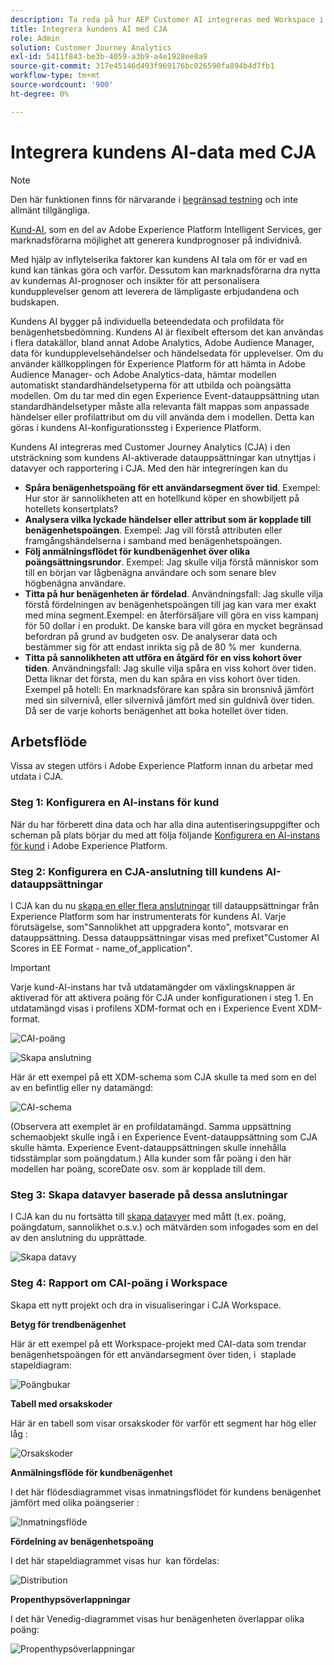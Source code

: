 ```yaml
---
description: Ta reda på hur AEP Customer AI integreras med Workspace i CJA.
title: Integrera kundens AI med CJA
role: Admin
solution: Customer Journey Analytics
exl-id: 5411f843-be3b-4059-a3b9-a4e1928ee8a9
source-git-commit: 317e45146d493f969176bc026590fa894b4d7fb1
workflow-type: tm+mt
source-wordcount: '900'
ht-degree: 0%

---
```


# Integrera kundens AI-data med CJA

>[!NOTE]
>
>Den här funktionen finns för närvarande i [begränsad testning](/help/release-notes/releases.md) och inte allmänt tillgängliga.

[Kund-AI](https://experienceleague.adobe.com/docs/experience-platform/intelligent-services/customer-ai/overview.html?lang=en), som en del av Adobe Experience Platform Intelligent Services, ger marknadsförarna möjlighet att generera kundprognoser på individnivå.

Med hjälp av inflytelserika faktorer kan kundens AI tala om för er vad en kund kan tänkas göra och varför. Dessutom kan marknadsförarna dra nytta av kundernas AI-prognoser och insikter för att personalisera kundupplevelser genom att leverera de lämpligaste erbjudandena och budskapen.

Kundens AI bygger på individuella beteendedata och profildata för benägenhetsbedömning. Kundens AI är flexibelt eftersom det kan användas i flera datakällor, bland annat Adobe Analytics, Adobe Audience Manager, data för kundupplevelsehändelser och händelsedata för upplevelser. Om du använder källkopplingen för Experience Platform för att hämta in Adobe Audience Manager- och Adobe Analytics-data, hämtar modellen automatiskt standardhändelsetyperna för att utbilda och poängsätta modellen. Om du tar med din egen Experience Event-datauppsättning utan standardhändelsetyper måste alla relevanta fält mappas som anpassade händelser eller profilattribut om du vill använda dem i modellen. Detta kan göras i kundens AI-konfigurationssteg i Experience Platform. &#x200B;

Kundens AI integreras med Customer Journey Analytics (CJA) i den utsträckning som kundens AI-aktiverade datauppsättningar kan utnyttjas i datavyer och rapportering i CJA. Med den här integreringen kan du

* **Spåra benägenhetspoäng för ett användarsegment över tid**. Exempel: Hur stor är sannolikheten att en hotellkund köper en showbiljett på hotellets konsertplats?
* **Analysera vilka lyckade händelser eller attribut som är kopplade till benägenhetspoängen**. &#x200B;Exempel: Jag vill förstå attributen eller framgångshändelserna i samband med benägenhetspoängen.
* **Följ anmälningsflödet för kundbenägenhet över olika poängsättningsrundor**. Exempel: Jag skulle vilja förstå människor som till en början var lågbenägna användare och som senare blev högbenägna användare. &#x200B;
* **Titta på hur benägenheten är fördelad**. Användningsfall: Jag skulle vilja förstå fördelningen av benägenhetspoängen till jag kan vara mer exakt med mina segment. &#x200B;Exempel: en återförsäljare vill göra en viss kampanj för 50 dollar i en produkt. De kanske bara vill göra en mycket begränsad befordran på grund av budgeten osv. De analyserar data och bestämmer sig för att endast inrikta sig på de 80 % mer &#x200B; kunderna.
* **Titta på sannolikheten att utföra en åtgärd för en viss kohort över tiden**. Användningsfall: Jag skulle vilja spåra en viss kohort över tiden. Detta liknar det första, men du kan spåra en viss kohort över tiden. &#x200B; Exempel på hotell: En marknadsförare kan spåra sin bronsnivå jämfört med sin silvernivå, eller silvernivå jämfört med sin guldnivå över tiden. Då ser de varje kohorts benägenhet att boka hotellet över tiden. &#x200B;

## Arbetsflöde

Vissa av stegen utförs i Adobe Experience Platform innan du arbetar med utdata i CJA.

### Steg 1: Konfigurera en AI-instans för kund

När du har förberett dina data och har alla dina autentiseringsuppgifter och scheman på plats börjar du med att följa följande [Konfigurera en AI-instans för kund](https://experienceleague.adobe.com/docs/experience-platform/intelligent-services/customer-ai/user-guide/configure.html?lang=en) i Adobe Experience Platform.

### Steg 2: Konfigurera en CJA-anslutning till kundens AI-datauppsättningar

I CJA kan du nu [skapa en eller flera anslutningar](/help/connections/create-connection.md) till datauppsättningar från Experience Platform som har instrumenterats för kundens AI. Varje förutsägelse, som&quot;Sannolikhet att uppgradera konto&quot;, motsvarar en datauppsättning. Dessa datauppsättningar visas med prefixet&quot;Customer AI Scores in EE Format - name_of_application&quot;.

>[!IMPORTANT]
>
>Varje kund-AI-instans har två utdatamängder om växlingsknappen är aktiverad för att aktivera poäng för CJA under konfigurationen i steg 1. En utdatamängd visas i profilens XDM-format och en i Experience Event XDM-format.

![CAI-poäng](assets/cai-scores.png)

![Skapa anslutning](assets/create-conn.png)

Här är ett exempel på ett XDM-schema som CJA skulle ta med som en del av en befintlig eller ny datamängd:

![CAI-schema](assets/cai-schema.png)

(Observera att exemplet är en profildatamängd. Samma uppsättning schemaobjekt skulle ingå i en Experience Event-datauppsättning som CJA skulle hämta. Experience Event-datauppsättningen skulle innehålla tidsstämplar som poängdatum.) Alla kunder som får poäng i den här modellen har poäng, scoreDate osv. som är kopplade till dem.

### Steg 3: Skapa datavyer baserade på dessa anslutningar

I CJA kan du nu fortsätta till [skapa datavyer](/help/data-views/create-dataview.md) med mått (t.ex. poäng, poängdatum, sannolikhet o.s.v.) och mätvärden som infogades som en del av den anslutning du upprättade.

![Skapa datavy](assets/create-dataview.png)

### Steg 4: Rapport om CAI-poäng i Workspace

Skapa ett nytt projekt och dra in visualiseringar i CJA Workspace.

**Betyg för trendbenägenhet**

Här är ett exempel på ett Workspace-projekt med CAI-data som trendar benägenhetspoängen för ett användarsegment över tiden, i &#x200B; staplade stapeldiagram:

![Poängbukar](assets/workspace-scores.png)

**Tabell med orsakskoder**

Här är en tabell som visar orsakskoder för varför ett segment har hög eller låg &#x200B;:

![Orsakskoder](assets/reason-codes.png)

**Anmälningsflöde för kundbenägenhet**

I det här flödesdiagrammet visas inmatningsflödet för kundens benägenhet jämfört med olika poängserier &#x200B;:

![Inmatningsflöde](assets/flow.png)

**Fördelning av benägenhetspoäng**

I det här stapeldiagrammet visas hur &#x200B; kan fördelas:

![Distribution](assets/distribution.png)

**Propenthypsöverlappningar**

I det här Venedig-diagrammet visas hur benägenheten överlappar olika poäng:

![Propenthypsöverlappningar](assets/venn.png)
